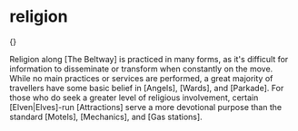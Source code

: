 # religion

{}

Religion along [The Beltway] is practiced in many forms, as it's difficult for information to disseminate or transform when constantly on the move. While no main practices or services are performed, a great majority of travellers have some basic belief in [Angels], [Wards], and [Parkade]. For those who do seek a greater level of religious involvement, certain [Elven|Elves]-run [Attractions] serve a more devotional purpose than the standard [Motels], [Mechanics], and [Gas stations].